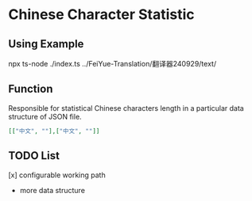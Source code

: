 # Chinese Character Statistic

## Using Example
npx ts-node ./index.ts ../FeiYue-Translation/翻译器240929/text/

## Function

Responsible for statistical Chinese characters length in a particular data structure of JSON file.

```json
[["中文", ""],["中文", ""]]
```

## TODO List

[x] configurable working path
- more data structure
